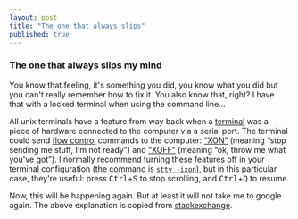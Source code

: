 ```yaml
---
layout: post
title: "The one that always slips"
published: true
---
```

### The one that always slips my mind

You know that feeling, it's something you did, you know what you did but you can't really remember how to fix it. You also know that, right? I have that with a locked terminal when using the command line...

All unix terminals have a feature from way back when a [terminal](http://en.wikipedia.org/wiki/Teleprinter) was a piece of hardware connected to the computer via a serial port. The terminal could send [flow control](http://en.wikipedia.org/wiki/Flow_control#Transmit_flow_control) commands to the computer: [“XON”](http://en.wikipedia.org/wiki/XON/XOFF) (meaning “stop sending me stuff, I'm not ready”) and [“XOFF”](http://en.wikipedia.org/wiki/XON/XOFF) (meaning “ok, throw me what you've got”). I normally recommend turning these features off in your terminal configuration (the command is [`stty -ixon`](http://en.wikipedia.org/wiki/Stty)), but in this particular case, they're useful: press <kbd>Ctrl</kbd>+<kbd>S</kbd> to stop scrolling, and <kbd>Ctrl</kbd>+<kbd>Q</kbd> to resume.

Now, this will be happening again. But at least it will not take me to google again. The above explanation is copied from [stackexchange](http://unix.stackexchange.com/questions/13404/how-do-i-kill-1-gnome-terminal-window/13408#13408).
